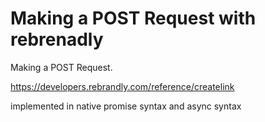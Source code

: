 # Making a POST Request with rebrenadly

Making a POST Request.

<https://developers.rebrandly.com/reference/createlink>

implemented in native promise syntax and async syntax
